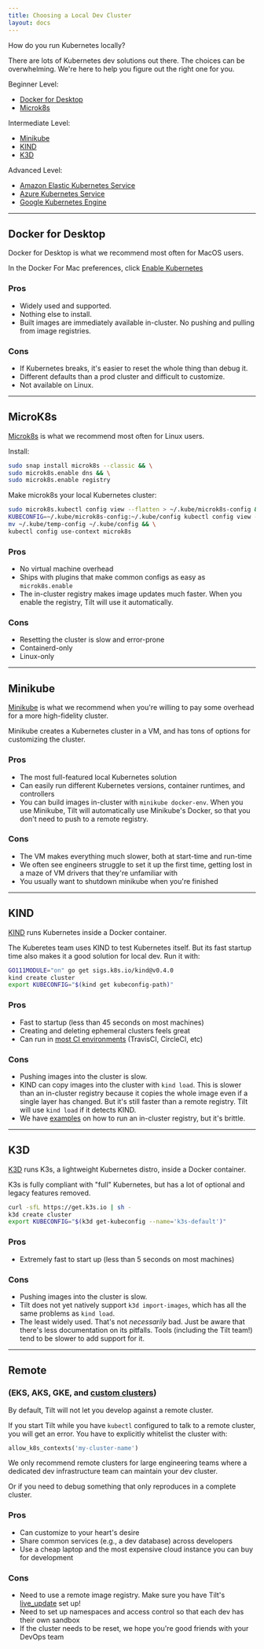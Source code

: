 ```yaml
---
title: Choosing a Local Dev Cluster
layout: docs
---
```


How do you run Kubernetes locally?

There are lots of Kubernetes dev solutions out there. The choices can be overwhelming.
We're here to help you figure out the right one for you.

Beginner Level:

- [Docker for Desktop](#docker-for-desktop)
- [Microk8s](#microk8s)

Intermediate Level:

- [Minikube](#minikube)
- [KIND](#kind)
- [K3D](#k3d)

Advanced Level:

- [Amazon Elastic Kubernetes Service](#remote)
- [Azure Kubernetes Service](#remote)
- [Google Kubernetes Engine](#remote)

---

## Docker for Desktop

Docker for Desktop is what we recommend most often for MacOS users.

In the Docker For Mac preferences, click
[Enable Kubernetes](https://docs.docker.com/docker-for-mac/#kubernetes)

### Pros

- Widely used and supported.
- Nothing else to install.
- Built images are immediately available in-cluster. No pushing and pulling from image registries.

### Cons

- If Kubernetes breaks, it's easier to reset the whole thing than debug it.
- Different defaults than a prod cluster and difficult to customize.
- Not available on Linux.

---

## MicroK8s

[Microk8s](https://microk8s.dev) is what we recommend most often for Linux users.

Install:

```bash
sudo snap install microk8s --classic && \
sudo microk8s.enable dns && \
sudo microk8s.enable registry
```

Make microk8s your local Kubernetes cluster:

```bash
sudo microk8s.kubectl config view --flatten > ~/.kube/microk8s-config && \
KUBECONFIG=~/.kube/microk8s-config:~/.kube/config kubectl config view --flatten > ~/.kube/temp-config && \
mv ~/.kube/temp-config ~/.kube/config && \
kubectl config use-context microk8s
```

### Pros

- No virtual machine overhead
- Ships with plugins that make common configs as easy as `microk8s.enable`
- The in-cluster registry makes image updates much faster. When you enable the registry, Tilt will use it automatically.

### Cons

- Resetting the cluster is slow and error-prone
- Containerd-only
- Linux-only

---

## Minikube

[Minikube](https://github.com/kubernetes/minikube) is what we recommend when
you're willing to pay some overhead for a more high-fidelity cluster.

Minikube creates a Kubernetes cluster in a VM, and has tons of options for
customizing the cluster.

### Pros

- The most full-featured local Kubernetes solution
- Can easily run different Kubernetes versions, container runtimes, and controllers
- You can build images in-cluster with `minikube docker-env`. When you use
Minikube, Tilt will automatically use Minikube's Docker, so that you don't need
to push to a remote registry.

### Cons

- The VM makes everything much slower, both at start-time and run-time
- We often see engineers struggle to set it up the first time, getting lost in a
  maze of VM drivers that they're unfamiliar with
- You usually want to shutdown minikube when you're finished

---

## KIND

[KIND](https://kind.sigs.k8s.io/) runs Kubernetes inside a Docker container.

The Kuberetes team uses KIND to test Kubernetes itself. But its fast startup
time also makes it a good solution for local dev. Run it with:

```bash
GO111MODULE="on" go get sigs.k8s.io/kind@v0.4.0
kind create cluster
export KUBECONFIG="$(kind get kubeconfig-path)"
```

### Pros

- Fast to startup (less than 45 seconds on most machines)
- Creating and deleting ephemeral clusters feels great
- Can run in [most CI environments](https://github.com/kind-ci/examples) (TravisCI, CircleCI, etc)

### Cons

- Pushing images into the cluster is slow.
- KIND can copy images into the cluster with `kind load`. This is slower than an
  in-cluster registry because it copies the whole image even if a single layer
  has changed. But it's still faster than a remote registry. Tilt will use `kind
  load` if it detects KIND.
- We have [examples](https://github.com/windmilleng/kind-local) on how to run an
  in-cluster registry, but it's brittle.

---

## K3D

[K3D](https://github.com/rancher/k3d) runs K3s, a lightweight Kubernetes distro, inside a Docker container.

K3s is fully compliant with "full" Kubernetes, but has a lot of optional and
legacy features removed.

```bash
curl -sfL https://get.k3s.io | sh -
k3d create cluster
export KUBECONFIG="$(k3d get-kubeconfig --name='k3s-default')"
```

### Pros

- Extremely fast to start up (less than 5 seconds on most machines)

### Cons

- Pushing images into the cluster is slow.
- Tilt does not yet natively support `k3d import-images`, which has all the same problems as `kind load`.
- The least widely used. That's not _necessarily_ bad. Just be aware that there's less documentation on its pitfalls. Tools (including the Tilt team!) tend to be slower to add support for it.

---

## Remote

### (EKS, AKS, GKE, and [custom clusters](https://medium.com/@cfatechblog/bare-metal-k8s-clustering-at-chick-fil-a-scale-7b0607bd3541))

By default, Tilt will not let you develop against a remote cluster.

If you start Tilt while you have `kubectl` configured to talk to a remote
cluster, you will get an error. You have to explicitly whitelist the cluster with:

```python
allow_k8s_contexts('my-cluster-name')
```

We only recommend remote clusters for large engineering teams where a
dedicated dev infrastructure team can maintain your dev cluster.

Or if you need to debug something that only reproduces in a complete cluster.

### Pros

- Can customize to your heart's desire
- Share common services (e.g., a dev database) across developers
- Use a cheap laptop and the most expensive cloud instance you can buy for development

### Cons

- Need to use a remote image registry. Make sure you have Tilt's [live_update](live_update_tutorial.html) set up!
- Need to set up namespaces and access control so that each dev has their own sandbox
- If the cluster needs to be reset, we hope you're good friends with your DevOps team





